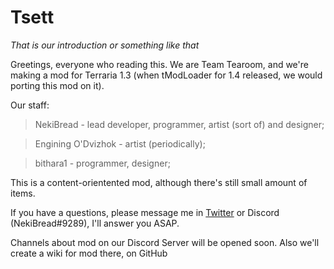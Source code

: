 # Tsett
*That is our introduction or something like that*


Greetings, everyone who reading this. We are Team Tearoom, and we're making a mod for Terraria 1.3 (when tModLoader for 1.4 released, we would porting this mod on it).

Our staff:
>NekiBread - lead developer, programmer, artist (sort of) and designer;

>Engining O'Dvizhok - artist (periodically);

>bithara1 - programmer, designer;

This is a content-orientented mod, although there's still small amount of items.

If you have a questions, please message me in [Twitter](https://twitter.com/NekiBread) or Discord (NekiBread#9289), I'll answer you ASAP.

Channels about mod on our Discord Server will be opened soon. Also we'll create a wiki for mod there, on GitHub
